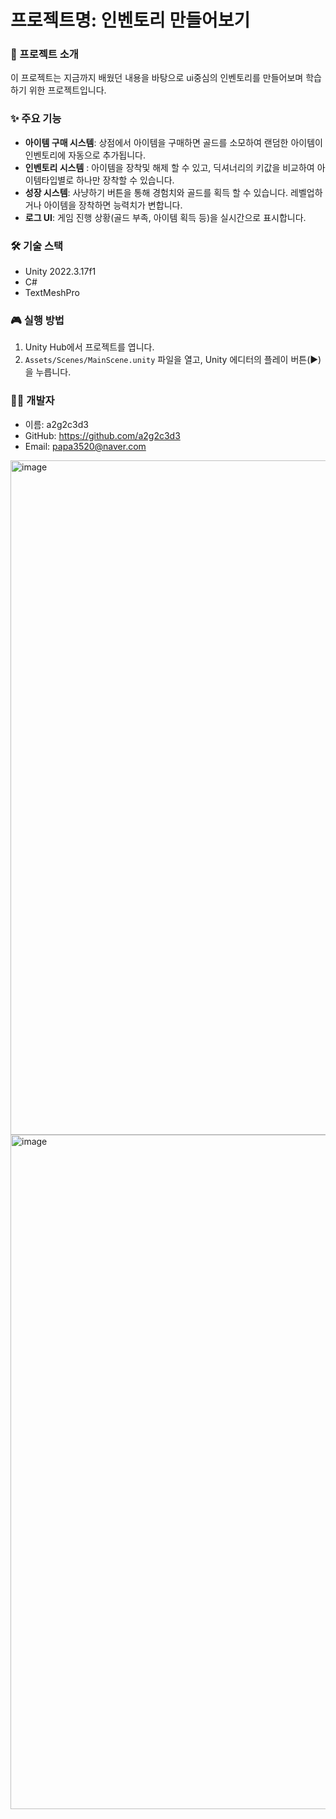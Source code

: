 # 프로젝트명: 인벤토리 만들어보기

### 🚀 프로젝트 소개
이 프로젝트는 지금까지 배웠던 내용을 바탕으로 ui중심의 인벤토리를 만들어보며 학습하기 위한 프로젝트입니다.

### ✨ 주요 기능
- **아이템 구매 시스템**: 상점에서 아이템을 구매하면 골드를 소모하여 랜덤한 아이템이 인벤토리에 자동으로 추가됩니다.
- **인벤토리 시스템** : 아이템을 장착및 해제 할 수 있고, 딕셔너리의 키값을 비교하여 아이템타입별로 하나만 장착할 수 있습니다.
- **성장 시스템**: 사냥하기 버튼을 통해 경험치와 골드를 획득 할 수 있습니다. 레벨업하거나 아이템을 장착하면 능력치가 변합니다.
- **로그 UI**: 게임 진행 상황(골드 부족, 아이템 획득 등)을 실시간으로 표시합니다.

### 🛠️ 기술 스택
- Unity 2022.3.17f1
- C#
- TextMeshPro

### 🎮 실행 방법
1.  Unity Hub에서 프로젝트를 엽니다.
2.  `Assets/Scenes/MainScene.unity` 파일을 열고, Unity 에디터의 플레이 버튼(▶️)을 누릅니다.

### 🧑‍💻 개발자
- 이름: a2g2c3d3
- GitHub: https://github.com/a2g2c3d3
- Email: papa3520@naver.com

<img width="1919" height="1079" alt="image" src="https://github.com/user-attachments/assets/3bca275c-ced5-4a32-ac59-f3a4e28418d1" />

<img width="1919" height="1079" alt="image" src="https://github.com/user-attachments/assets/2739ec96-4c0a-4dec-9b99-f66da6c77a38" />

